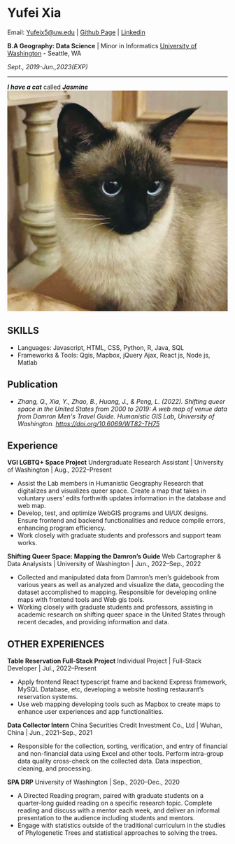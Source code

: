 # Yufei Xia

Email: Yufeix5@uw.edu | [Github Page](https://github.com/yufeix5) | [Linkedin](https://www.linkedin.com/in/yufei-xia-115b6a197/)

**B.A Geography: Data Science** | Minor in Informatics
[University of Washington](https://www.washington.edu/) -  Seattle, WA

*Sept., 2019-Jun.,2023(EXP)*

***
***I have a cat*** called ***Jasmine***
![alt Jasmine](./assets/cat.JPG)


## SKILLS

- Languages: Javascript, HTML, CSS, Python, R, Java, SQL
- Frameworks & Tools: Qgis, Mapbox, jQuery Ajax, React js, Node js, Matlab

## Publication
- *Zhang, Q., Xia, Y., Zhao, B., Huang, J., & Peng, L. (2022). Shifting queer space in the United States from 2000 to 2019: A web map of venue data from Damron Men's Travel Guide. Humanistic GIS Lab, University of Washington. https://doi.org/10.6069/WT82-TH75*


## Experience
**VGI LGBTQ+ Space Project**
Undergraduate Research Assistant | University of Washington | Aug., 2022–Present
- Assist the Lab members in Humanistic Geography Research that digitalizes and visualizes queer space. Create a map that takes in voluntary users' edits forthwith updates information in the database and web map. 
- Develop, test, and optimize WebGIS programs and UI/UX designs. Ensure frontend and backend functionalities and reduce compile errors, enhancing program efficiency.
- Work closely with graduate students and professors and support team works.



**Shifting Queer Space: Mapping the Damron’s Guide**
Web Cartographer & Data Analysists | University of Washington | Jun., 2022–Sep., 2022

- Collected and manipulated data from Damron’s men’s guidebook from various years as well as analyzed and visualize the data, geocoding the dataset accomplished to mapping. Responsible for developing online maps with frontend tools and Web gis tools.
- Working closely with graduate students and professors, assisting in academic research on shifting queer space in the United States through recent decades, and providing information and data. 


## OTHER EXPERIENCES
**Table Reservation Full-Stack Project**
Individual Project | Full-Stack Developer | Jul., 2022–Present
- Apply frontend React typescript frame and backend Express framework, MySQL Database, etc, developing a website hosting restaurant’s reservation systems.
- Use web mapping developing tools such as Mapbox to create maps to enhance user experiences and app functionalities. 

**Data Collector Intern**
China Securities Credit Investment Co., Ltd | Wuhan, China | Jun., 2021-Sep., 2021 
- Responsible for the collection, sorting, verification, and entry of financial and non-financial data using Excel and other tools. Perform intra-group data quality cross-check on the collected data. Data inspection, cleaning, and processing.

**SPA DRP**
University of Washington | Sep., 2020–Dec., 2020
- A Directed Reading program, paired with graduate students on a quarter-long guided reading on a specific research topic. Complete reading and discuss with a mentor each week, and deliver an informal presentation to the audience including students and mentors.
- Engage with statistics outside of the traditional curriculum in the studies of Phylogenetic Trees and statistical approaches to solving the trees.


